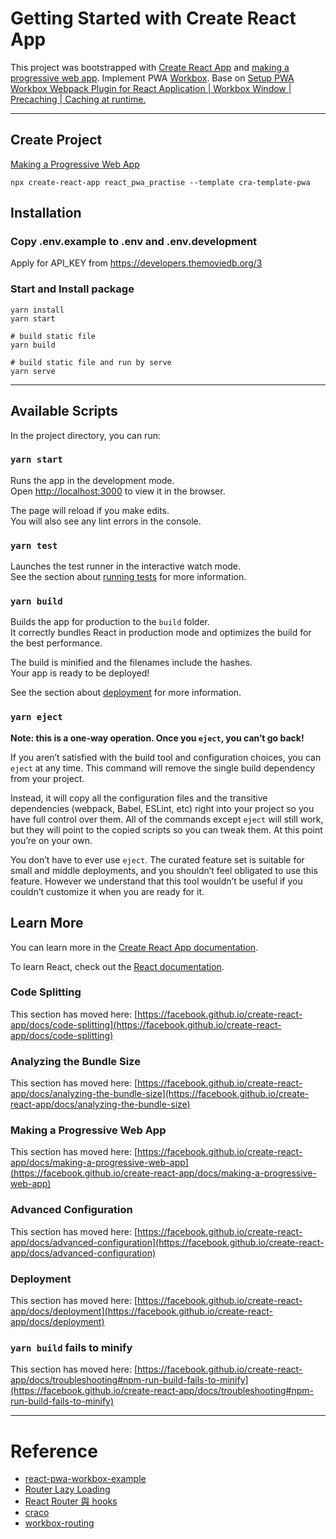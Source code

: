 # Getting Started with Create React App

This project was bootstrapped with [Create React App](https://github.com/facebook/create-react-app) and [making a progressive web app]. Implement PWA [Workbox](https://developers.google.com/web/tools/workbox).
Base on [Setup PWA Workbox Webpack Plugin for React Application | Workbox Window | Precaching | Caching at runtime.][react-pwa-workbox-example]

---

## Create Project

[Making a Progressive Web App][making a progressive web app]

```
npx create-react-app react_pwa_practise --template cra-template-pwa
```

## Installation

### Copy .env.example to .env and .env.development

Apply for API_KEY from https://developers.themoviedb.org/3

### Start and Install package

```shell
yarn install
yarn start

# build static file
yarn build

# build static file and run by serve
yarn serve
```

---

## Available Scripts

In the project directory, you can run:

### `yarn start`

Runs the app in the development mode.\
Open [http://localhost:3000](http://localhost:3000) to view it in the browser.

The page will reload if you make edits.\
You will also see any lint errors in the console.

### `yarn test`

Launches the test runner in the interactive watch mode.\
See the section about [running tests](https://facebook.github.io/create-react-app/docs/running-tests) for more information.

### `yarn build`

Builds the app for production to the `build` folder.\
It correctly bundles React in production mode and optimizes the build for the best performance.

The build is minified and the filenames include the hashes.\
Your app is ready to be deployed!

See the section about [deployment](https://facebook.github.io/create-react-app/docs/deployment) for more information.

### `yarn eject`

**Note: this is a one-way operation. Once you `eject`, you can’t go back!**

If you aren’t satisfied with the build tool and configuration choices, you can `eject` at any time. This command will remove the single build dependency from your project.

Instead, it will copy all the configuration files and the transitive dependencies (webpack, Babel, ESLint, etc) right into your project so you have full control over them. All of the commands except `eject` will still work, but they will point to the copied scripts so you can tweak them. At this point you’re on your own.

You don’t have to ever use `eject`. The curated feature set is suitable for small and middle deployments, and you shouldn’t feel obligated to use this feature. However we understand that this tool wouldn’t be useful if you couldn’t customize it when you are ready for it.

## Learn More

You can learn more in the [Create React App documentation](https://facebook.github.io/create-react-app/docs/getting-started).

To learn React, check out the [React documentation](https://reactjs.org/).

### Code Splitting

This section has moved here: [https://facebook.github.io/create-react-app/docs/code-splitting](https://facebook.github.io/create-react-app/docs/code-splitting)

### Analyzing the Bundle Size

This section has moved here: [https://facebook.github.io/create-react-app/docs/analyzing-the-bundle-size](https://facebook.github.io/create-react-app/docs/analyzing-the-bundle-size)

### Making a Progressive Web App

This section has moved here: [https://facebook.github.io/create-react-app/docs/making-a-progressive-web-app](https://facebook.github.io/create-react-app/docs/making-a-progressive-web-app)

### Advanced Configuration

This section has moved here: [https://facebook.github.io/create-react-app/docs/advanced-configuration](https://facebook.github.io/create-react-app/docs/advanced-configuration)

### Deployment

This section has moved here: [https://facebook.github.io/create-react-app/docs/deployment](https://facebook.github.io/create-react-app/docs/deployment)

### `yarn build` fails to minify

This section has moved here: [https://facebook.github.io/create-react-app/docs/troubleshooting#npm-run-build-fails-to-minify](https://facebook.github.io/create-react-app/docs/troubleshooting#npm-run-build-fails-to-minify)

---

# Reference

- [react-pwa-workbox-example][react-pwa-workbox-example]
- [Router Lazy Loading](https://hackmd.io/@yellow/BJqxRvqAd)
- [React Router 與 hooks](https://ithelp.ithome.com.tw/articles/10249724)
- [craco](https://github.com/gsoft-inc/craco)
- [workbox-routing](https://developers.google.com/web/tools/workbox/modules/workbox-routing)

[react-pwa-workbox-example]: https://imranhsayed.medium.com/setup-pwa-workbox-webpack-plugin-for-react-application-workbox-window-precaching-caching-at-40f9289650e5 "react-pwa-workbox-example"
[making a progressive web app]: https://create-react-app.dev/docs/making-a-progressive-web-app "Making a Progressive Web App"
